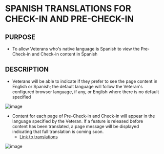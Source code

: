 # SPANISH TRANSLATIONS FOR CHECK-IN AND PRE-CHECK-IN

## PURPOSE

- To allow Veterans who's native language is Spanish to view the Pre-Check-in and Check-in content in Spanish

## DESCRIPTION

- Veterans will be able to indicate if they prefer to see the page content in English or Spanish; the default language will follow the Veteran's configured browser language, if any, or English where there is no default specified

![image](https://user-images.githubusercontent.com/86678742/167918365-f4a54c73-5474-4542-984d-fa44c733dc76.png)

- Content for each page of Pre-Check-in and Check-in will appear in the language specified by the Veteran. If a feature is released before content has been translated, a page message will be displayed indicating that full translation is coming soon.
    - [Link to translations](https://github.com/department-of-veterans-affairs/va.gov-team/tree/master/products/health-care/checkin/translations)

![image](https://user-images.githubusercontent.com/86678742/167918155-e771ff26-abd0-47f6-8396-1986ee4ae49d.png)

